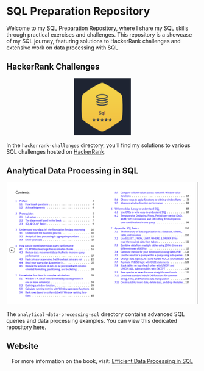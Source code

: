 # SQL Preparation Repository

Welcome to my SQL Preparation Repository, where I share my SQL skills through practical exercises and challenges. This repository is a showcase of my SQL journey, featuring solutions to HackerRank challenges and extensive work on data processing with SQL.

## HackerRank Challenges

<p align="center">
  <img src="visuals/hackerrank.png" alt="HackerRank Challenges" width="150" height="150"/>
</p>

In the `hackerrank-challenges` directory, you'll find my solutions to various SQL challenges hosted on [HackerRank](https://www.hackerrank.com/).

## Analytical Data Processing in SQL

<p align="center">
  <img src="visuals/book-contents.png" alt="Analytical Data Processing with SQL" width="500"/>
</p>

The `analytical-data-processing-sql` directory contains advanced SQL queries and data processing examples. You can view this dedicated repository [here](analytical-data-processing-sql).

## Website

<p align="center">
For more information on the book, visit:  
  <a href="https://josephmachado.gumroad.com/l/analyticalsql">Efficient Data Processing in SQL</a>
</p>